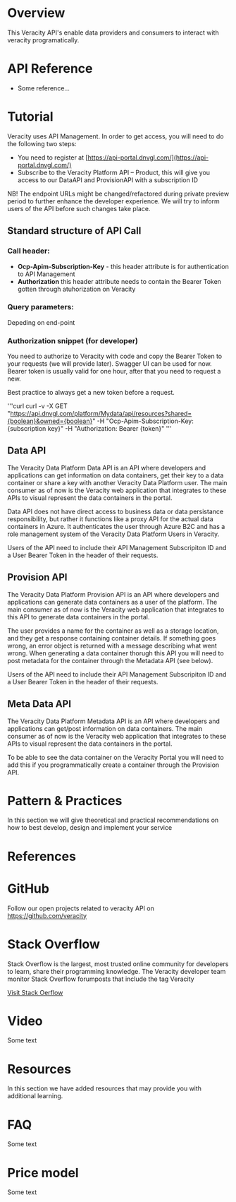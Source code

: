 # Overview
This Veracity API's enable data providers and consumers to interact with veracity programatically.  

# API Reference
- Some reference...


# Tutorial
Veracity uses API Management. In order to get access, you will need to do the following two steps:
- You need to register at [https://api-portal.dnvgl.com/](https://api-portal.dnvgl.com/)
- Subscribe to the Veracity Platform API – Product, this will give you access to our DataAPI and ProvisionAPI with a subscription ID

NB! The endpoint URLs might be changed/refactored during private preview period to further enhance the developer experience. We will try to inform users of the API before such changes take place.


## Standard structure of API Call

### Call header:
- **Ocp-Apim-Subscription-Key** - this header attribute is for authentication to API Management
- **Authorization** this header attribute needs to contain the Bearer Token gotten through atuhorization on Veracity

### Query parameters:
Depeding on end-point

### Authorization snippet (for developer)
You need to authorize to Veracity with code and copy the Bearer Token to your requests (we will provide later). Swagger UI can be used for now. Bearer token is usually valid for one hour, after that you need to request a new.

Best practice to always get a new token before a request. 

'''curl
curl -v -X GET "https://api.dnvgl.com/platform/Mydata/api/resources?shared={boolean}&owned={boolean}"
-H "Ocp-Apim-Subscription-Key: {subscription key}"
-H "Authorization: Bearer {token}"
'''

## Data API
The Veracity Data Platform Data API is an API where developers and applications can get information on data containers, get their key to a data container or share a key with another Veracity Data Platform user. The main consumer as of now is the Veracity web application that integrates to these APIs to visual represent the data containers in the portal.
  
Data API does not have direct access to business data or data persistance responsibility, but rather it functions like a proxy API for the actual data containers in Azure. It authenticates the user through Azure B2C and has a role management system of the Veracity Data Platform Users in Veracity.
  
Users of the API need to include their API Management Subscripiton ID and a User Bearer Token in the header of their requests.


## Provision API
The Veracity Data Platform Provision API is an API where developers and applications can generate data containers as a user of the platform. The main consumer as of now is the Veracity web application that integrates to this API to generate data containers in the portal.
  
The user provides a name for the container as well as a storage location, and they get a response containing container details. If something goes wrong, an error object is returned with a message describing what went wrong. When generating a data container thorugh this API you will need to post metadata for the container through the Metadata API (see below).
  
Users of the API need to include their API Management Subscripiton ID and a User Bearer Token in the header of their requests.



## Meta Data API
The Veracity Data Platform Metadata API is an API where developers and applications can get/post information on data containers. The main consumer as of now is the Veracity web application that integrates to these APIs to visual represent the data containers in the portal.

To be able to see the data container on the Veracity Portal you will need to add this if you programmatically create a container through the Provision API.

# Pattern & Practices 
In this section we will give theoretical and practical recommendations on how to best develop, design and implement your service 
 
# References 

# GitHub  
Follow our open projects related to veracity API on https://github.com/veracity

# Stack Overflow
Stack Overflow is the largest, most trusted online community for developers to learn, share​ ​their programming ​knowledge. The Veracity developer team monitor Stack Overflow forumposts that include the tag Veracity
 
[Visit Stack Oerflow](https://stackoverflow.com/questions/tagged/veracity?mode=all)


 
# Video 
Some text

 
# Resources  
In this section we have added resources that may provide you with additional learning.  


 
# FAQ 
Some text 
 
# Price model 
Some text
 
